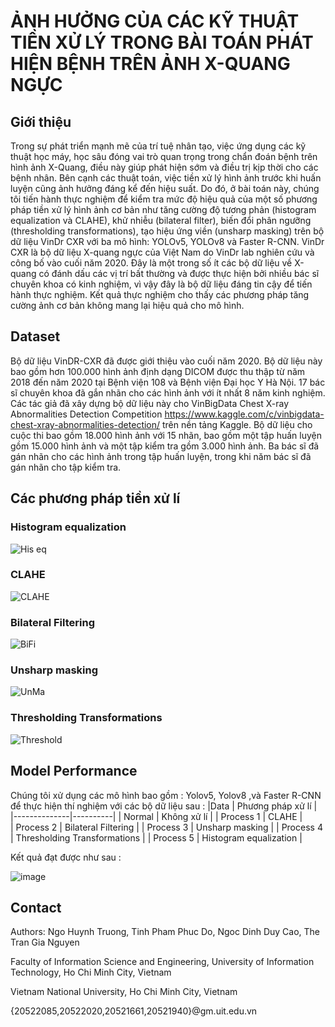 # ẢNH HƯỞNG CỦA CÁC KỸ THUẬT TIỀN XỬ LÝ TRONG BÀI TOÁN PHÁT HIỆN BỆNH TRÊN ẢNH X-QUANG NGỰC

## Giới thiệu
Trong sự phát triển mạnh mẽ của trí tuệ nhân tạo, việc ứng dụng các kỹ thuật học máy, học sâu đóng vai trò quan trọng trong chẩn đoán bệnh trên hình ảnh X-Quang, điều này giúp phát hiện sớm và điều trị kịp thời cho các bệnh nhân. Bên cạnh các thuật toán, việc tiền xử lý hình ảnh trước khi huấn luyện cũng ảnh hưởng đáng kể đến hiệu suất. Do đó, ở bài toán này, chúng tôi tiến hành thực nghiệm để kiểm tra mức độ hiệu quả của một số phương pháp tiền xử lý hình ảnh cơ bản như tăng cường độ tương phản (histogram equalization và CLAHE), khử nhiễu (bilateral filter), biến đổi phân ngưỡng (thresholding transformations), tạo hiệu ứng viền (unsharp masking) trên bộ dữ liệu VinDr CXR với ba mô hình: YOLOv5, YOLOv8 và Faster R-CNN. VinDr CXR là bộ dữ liệu X-quang ngực của Việt Nam do VinDr lab nghiên cứu và công bố vào cuối năm 2020. Đây là một trong số ít các bộ dữ liệu về X-quang có đánh dấu các vị trí bất thường và được thực hiện bởi nhiều bác sĩ chuyên khoa có kinh nghiệm, vì vậy đây là bộ dữ liệu đáng tin cậy để tiến hành thực nghiệm. Kết quả thực nghiệm cho thấy các phương pháp tăng cường ảnh cơ bản không mang lại hiệu quả cho mô hình.

## Dataset
Bộ dữ liệu VinDR-CXR đã được giới thiệu vào cuối năm 2020. Bộ dữ liệu này bao gồm hơn 100.000 hình ảnh định dạng DICOM được thu thập từ năm 2018 đến năm 2020 tại Bệnh viện 108 và Bệnh viện Đại học Y Hà Nội. 17 bác sĩ chuyên khoa đã gắn nhãn cho các hình ảnh với ít nhất 8 năm kinh nghiệm. Các tác giả đã xây dựng bộ dữ liệu này cho VinBigData Chest X-ray Abnormalities Detection Competition https://www.kaggle.com/c/vinbigdata-chest-xray-abnormalities-detection/ trên nền tảng Kaggle. Bộ dữ liệu cho cuộc thi bao gồm 18.000 hình ảnh với 15 nhãn, bao gồm một tập huấn luyện gồm 15.000 hình ảnh và một tập kiểm tra gồm 3.000 hình ảnh. Ba bác sĩ đã gán nhãn cho các hình ảnh trong tập huấn luyện, trong khi năm bác sĩ đã gán nhãn cho tập kiểm tra.

## Các phương pháp tiền xử lí
### Histogram equalization
![His eq](https://github.com/the-ntg/Chest-X-rays-object-detection/assets/109457460/127130f0-18e0-4211-bbb7-30f42fb64f8a)

### CLAHE
![CLAHE](https://github.com/the-ntg/Chest-X-rays-object-detection/assets/109457460/e4dd407a-593d-4f7d-a3be-0bb7739f950b)

### Bilateral Filtering
![BiFi](https://github.com/the-ntg/Chest-X-rays-object-detection/assets/109457460/9b7143f3-b11f-4806-97e8-6bcfec9de3dd)

### Unsharp masking
![UnMa](https://github.com/the-ntg/Chest-X-rays-object-detection/assets/109457460/dac6b89e-0295-43c2-a05e-572648705c29)

### Thresholding Transformations
![Threshold](https://github.com/the-ntg/Chest-X-rays-object-detection/assets/109457460/ba007507-c0cd-4ef3-a056-8dadf1caafff)


## Model Performance
Chúng tôi xử dụng các mô hình bao gồm : Yolov5, Yolov8 ,và Faster R-CNN để thực hiện thí nghiệm với các bộ dữ liệu sau : 
|Data | Phương pháp xử lí |
|--------------|----------|
| Normal | Không xử lí | 
| Process 1 | CLAHE |  
| Process 2  | Bilateral Filtering | 
| Process 3  | Unsharp masking | 
| Process 4  | Thresholding Transformations |
| Process 5  | Histogram equalization |


Kết quả đạt được như sau :

![image](https://github.com/the-ntg/Chest-X-rays-object-detection/assets/109457460/d16c381a-3a33-4444-bc17-48610954f9a6)



## Contact
Authors:
Ngo Huynh Truong, Tinh Pham Phuc Do, Ngoc Dinh Duy Cao, The Tran Gia Nguyen

Faculty of Information Science and Engineering, University of Information Technology, Ho Chi Minh City, Vietnam

Vietnam National University, Ho Chi Minh City, Vietnam

{20522085,20522020,20521661,20521940}@gm.uit.edu.vn
